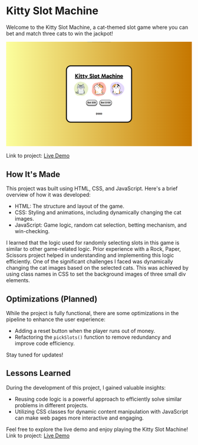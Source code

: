 # Kitty Slot Machine

Welcome to the Kitty Slot Machine, a cat-themed slot game where you can bet and match three cats to win the jackpot!

![Project Screenshot](https://raw.githubusercontent.com/anaiscmateus/slot-machine/main/img/kitty-slots.png)

Link to project: [Live Demo](https://extraordinary-crostata-ac53ac.netlify.app/)

## How It's Made

This project was built using HTML, CSS, and JavaScript. Here's a brief overview of how it was developed:

- HTML: The structure and layout of the game.
- CSS: Styling and animations, including dynamically changing the cat images.
- JavaScript: Game logic, random cat selection, betting mechanism, and win-checking.

I learned that the logic used for randomly selecting slots in this game is similar to other game-related logic. Prior experience with a Rock, Paper, Scissors project helped in understanding and implementing this logic efficiently. One of the significant challenges I faced was dynamically changing the cat images based on the selected cats. This was achieved by using class names in CSS to set the background images of three small div elements.

## Optimizations (Planned)

While the project is fully functional, there are some optimizations in the pipeline to enhance the user experience:

- Adding a reset button when the player runs out of money.
- Refactoring the `pickSlots()` function to remove redundancy and improve code efficiency.

Stay tuned for updates!

## Lessons Learned

During the development of this project, I gained valuable insights:

- Reusing code logic is a powerful approach to efficiently solve similar problems in different projects.
- Utilizing CSS classes for dynamic content manipulation with JavaScript can make web pages more interactive and engaging.

Feel free to explore the live demo and enjoy playing the Kitty Slot Machine!
Link to project: [Live Demo](https://extraordinary-crostata-ac53ac.netlify.app/)